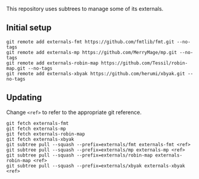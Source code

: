 This repository uses subtrees to manage some of its externals.

## Initial setup

```
git remote add externals-fmt https://github.com/fmtlib/fmt.git --no-tags
git remote add externals-mp https://github.com/MerryMage/mp.git --no-tags
git remote add externals-robin-map https://github.com/Tessil/robin-map.git --no-tags
git remote add externals-xbyak https://github.com/herumi/xbyak.git --no-tags
```

## Updating

Change `<ref>` to refer to the appropriate git reference.

```
git fetch externals-fmt
git fetch externals-mp
git fetch externals-robin-map
git fetch externals-xbyak
git subtree pull --squash --prefix=externals/fmt externals-fmt <ref>
git subtree pull --squash --prefix=externals/mp externals-mp <ref>
git subtree pull --squash --prefix=externals/robin-map externals-robin-map <ref>
git subtree pull --squash --prefix=externals/xbyak externals-xbyak <ref>
```
